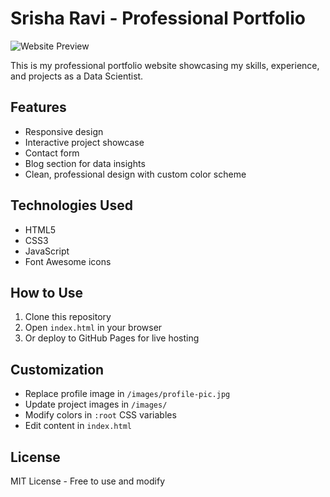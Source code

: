 # Srisha Ravi - Professional Portfolio

![Website Preview](./images/preview.jpg)

This is my professional portfolio website showcasing my skills, experience, and projects as a Data Scientist.

## Features
- Responsive design
- Interactive project showcase
- Contact form
- Blog section for data insights
- Clean, professional design with custom color scheme

## Technologies Used
- HTML5
- CSS3
- JavaScript
- Font Awesome icons

## How to Use
1. Clone this repository
2. Open `index.html` in your browser
3. Or deploy to GitHub Pages for live hosting

## Customization
- Replace profile image in `/images/profile-pic.jpg`
- Update project images in `/images/`
- Modify colors in `:root` CSS variables
- Edit content in `index.html`

## License
MIT License - Free to use and modify
